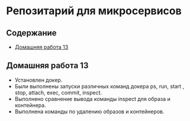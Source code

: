 # Репозитарий для микросервисов

## Содержание

- [Домашняя работа 13](#домашняя-работа-13)

## Домашняя работа 13

- Установлен докер.
- Были выполнены запуски различных команд докера ps, run, start , stop, attach, exec, commit, inspect.
- Выполнено сравнение вывода команды inspect для образа и контейнера.
- Выполнена команды по удалению образов и контейнеров. 
